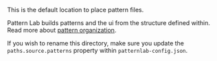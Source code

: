This is the default location to place pattern files.

Pattern Lab builds patterns and the ui from the structure defined within. Read more about [pattern organization](http://patternlab.io/docs/pattern-organization.html).

If you wish to rename this directory, make sure you update the `paths.source.patterns` property within `patternlab-config.json`.
